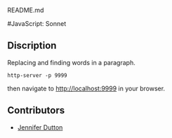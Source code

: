 README.md

#JavaScript: Sonnet

## Discription
Replacing and finding words in a paragraph. 

```
http-server -p 9999

```
then navigate to [http://localhost:9999](http://localhost:9999) in your browser.

## Contributors
- [Jennifer Dutton](https://github.com/jduttondesign)
